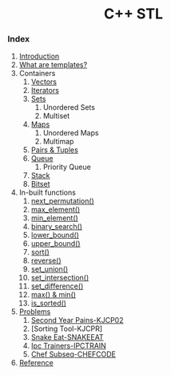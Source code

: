 <div align="center">

<h1 align="center">C++ STL</h1>

</div>

### Index
1. [Introduction](./introduction.md)
2. [What are templates?](./templates.md)
3. Containers
    1. [Vectors](./containers/Vectors.markdown)
    2. [Iterators](./Iterators.md)
    3. [Sets](./containers/sets.md)
        1. Unordered Sets
        2. Multiset
    4. [Maps](./containers/maps.md)
        1. Unordered Maps
        2. Multimap
    5. [Pairs & Tuples](./containers/Pairs&Tuples.markdown)
    6. [Queue](./containers/queue.md)
        1. Priority Queue
    7. [Stack](./containers/stacks.md)
    8. [Bitset](./containers/bitsets.md)
4. In-built functions
    1. [next_permutation()](./functions/nextpermutation.md)
    2. [max_element()](./functions/maxelement.md)
    3. [min_element()](./functions/minelement.md)
    4. [binary_search()](./functions/binarysearch.md)
    5. [lower_bound()](./functions/lowerbound.md)
    6. [upper_bound()](./functions/upperbound.md)
    7. [sort()](./functions/sort.md)
    8. [reverse()](./functions/reverse.md)
    9. [set_union()](./functions/set_union.md)
    10. [set_intersection()](./functions/set_intersection.md)
    11. [set_difference()](./functions/set_difference.md)
    12. [max() & min()](./functions/MaxMin.md)
    13. [is_sorted()](./functions/is_sorted.md)
 5. [Problems](./problems)
    1. [Second Year Pains-KJCP02](./problems/kjcp02.md)
    2. [Sorting Tool-KJCPR]
    3. [Snake Eat-SNAKEEAT](./problems/snakeeat.md)
    4. [Ipc Trainers-IPCTRAIN](./problems/ipctrain.md)
    5. [Chef Subseq-CHEFCODE](./problems/chefcode.md)
 6. [Reference](./reference.md)
